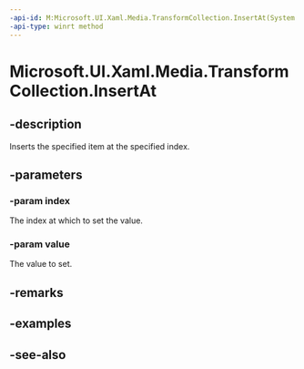 ```yaml
---
-api-id: M:Microsoft.UI.Xaml.Media.TransformCollection.InsertAt(System.UInt32,Microsoft.UI.Xaml.Media.Transform)
-api-type: winrt method
---
```


<!-- Method syntax
public void InsertAt(System.UInt32 index, Windows.UI.Xaml.Media.Transform value)
-->

# Microsoft.UI.Xaml.Media.TransformCollection.InsertAt

## -description
Inserts the specified item at the specified index.

## -parameters
### -param index
The index at which to set the value.

### -param value
The value to set.

## -remarks

## -examples

## -see-also

